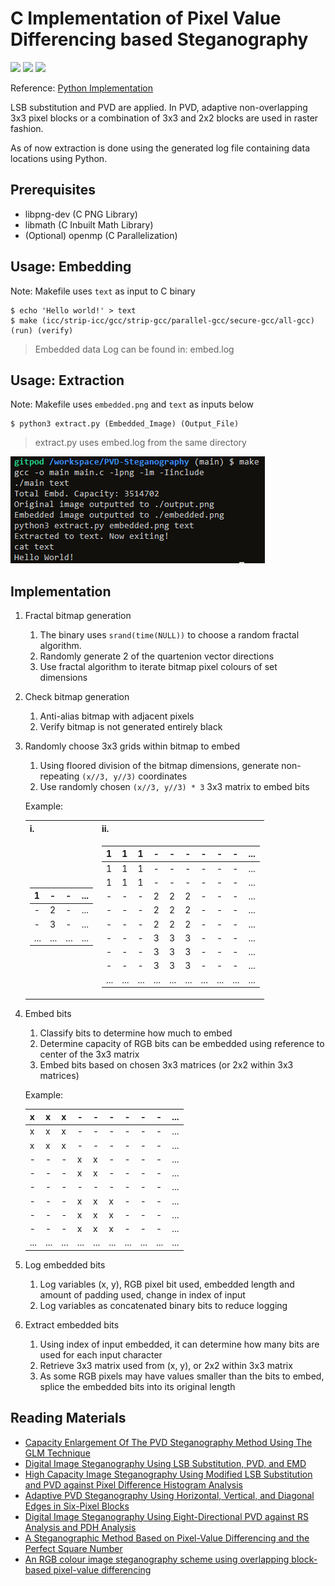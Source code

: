 # C Implementation of Pixel Value Differencing based Steganography
[![](https://img.shields.io/badge/Category-Steganography-E5A505?style=flat-square)]() [![](https://img.shields.io/badge/Language-C-E5A505?style=flat-square)]() [![](https://img.shields.io/badge/Version-1.3-E5A505?style=flat-square&color=green)]()

Reference: [Python Implementation](https://github.com/TonyJosi97/pvd_steganography)

LSB substitution and PVD are applied. In PVD, adaptive non-overlapping 3x3 pixel blocks or a combination of 3x3 and 2x2 blocks are used in raster fashion.

As of now extraction is done using the generated log file containing data locations using Python.

## Prerequisites

- libpng-dev (C PNG Library)
- libmath (C Inbuilt Math Library)
- (Optional) openmp (C Parallelization)

## Usage: Embedding

Note: Makefile uses `text` as input to C binary

```shell
$ echo 'Hello world!' > text
$ make (icc/strip-icc/gcc/strip-gcc/parallel-gcc/secure-gcc/all-gcc) (run) (verify)
```

> Embedded data Log can be found in: embed.log

## Usage: Extraction

Note: Makefile uses `embedded.png` and `text` as inputs below

```shell
$ python3 extract.py (Embedded_Image) (Output_File) 
```

> extract.py uses embed.log from the same directory

![Embedding and Extraction Example](rsrc/example.png)

## Implementation

1. Fractal bitmap generation
    1. The binary uses `srand(time(NULL))` to choose a random fractal algorithm.
    2. Randomly generate 2 of the quartenion vector directions
    3. Use fractal algorithm to iterate bitmap pixel colours of set dimensions
2. Check bitmap generation
    1. Anti-alias bitmap with adjacent pixels
    2. Verify bitmap is not generated entirely black
3. Randomly choose 3x3 grids within bitmap to embed
    1. Using floored division of the bitmap dimensions, generate non-repeating `(x//3, y//3)` coordinates
    2. Use randomly chosen `(x//3, y//3) * 3` 3x3 matrix to embed bits

    Example:
    <table>
    <tr><th>i.</th><th>ii.</th></tr>
    <tr><td>

    |1|-|-|...|
    |-|-|-|-|
    |-|2|-|...|
    |-|3|-|...|
    |...|...|...|...|

    </td><td>

    |1|1|1|-|-|-|-|-|-|...|
    |-|-|-|-|-|-|-|-|-|-|
    |1|1|1|-|-|-|-|-|-|...|
    |1|1|1|-|-|-|-|-|-|...|
    |-|-|-|2|2|2|-|-|-|...|
    |-|-|-|2|2|2|-|-|-|...|
    |-|-|-|2|2|2|-|-|-|...|
    |-|-|-|3|3|3|-|-|-|...|
    |-|-|-|3|3|3|-|-|-|...|
    |-|-|-|3|3|3|-|-|-|...|
    |...|...|...|...|...|...|...|...|...|...|

    </td></tr> </table>

4. Embed bits
    1. Classify bits to determine how much to embed
    2. Determine capacity of RGB bits can be embedded using reference to center of the 3x3 matrix
    3. Embed bits based on chosen 3x3 matrices (or 2x2 within 3x3 matrices)

    Example:

    |x|x|x|-|-|-|-|-|-|...|
    |-|-|-|-|-|-|-|-|-|-|
    |x|x|x|-|-|-|-|-|-|...|
    |x|x|x|-|-|-|-|-|-|...|
    |-|-|-|x|x|-|-|-|-|...|
    |-|-|-|x|x|-|-|-|-|...|
    |-|-|-|-|-|-|-|-|-|...|
    |-|-|-|x|x|x|-|-|-|...|
    |-|-|-|x|x|x|-|-|-|...|
    |-|-|-|x|x|x|-|-|-|...|
    |...|...|...|...|...|...|...|...|...|...|

5. Log embedded bits
    1. Log variables (x, y), RGB pixel bit used, embedded length and amount of padding used, change in index of input
    2. Log variables as concatenated binary bits to reduce logging
6. Extract embedded bits
    1. Using index of input embedded, it can determine how many bits are used for each input character
    2. Retrieve 3x3 matrix used from (x, y), or 2x2 within 3x3 matrix
    3. As some RGB pixels may have values smaller than the bits to embed, splice the embedded bits into its original length 

## Reading Materials

- [Capacity Enlargement Of The PVD Steganography Method Using The GLM Technique](https://arxiv.org/ftp/arxiv/papers/1601/1601.00299.pdf)
- [Digital Image Steganography Using LSB Substitution, PVD, and EMD](http://downloads.hindawi.com/journals/mpe/2018/1804953.pdf)
- [High Capacity Image Steganography Using Modified LSB Substitution and PVD against Pixel Difference Histogram Analysis](http://downloads.hindawi.com/journals/scn/2018/1505896.pdf)
- [Adaptive PVD Steganography Using Horizontal, Vertical, and Diagonal Edges in Six-Pixel Blocks](http://downloads.hindawi.com/journals/scn/2017/1924618.pdf)
- [Digital Image Steganography Using Eight-Directional PVD against RS Analysis and PDH Analysis](http://downloads.hindawi.com/journals/am/2018/4847098.pdf)
- [A Steganographic Method Based on Pixel-Value Differencing and the Perfect Square Number](http://downloads.hindawi.com/journals/jam/2013/189706.pdf)
- [An RGB colour image steganography scheme using overlapping block-based pixel-value differencing](https://royalsocietypublishing.org/doi/10.1098/rsos.161066)
